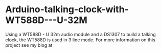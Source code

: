 # Arduino-talking-clock-with-WT588D---U-32M
Using a WT588D - U 32m audio module and a DS1307 to build a talking clock, the WT588D is used in 3 line mode. For more information on this project see my blog at 
